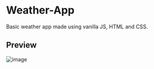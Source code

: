 # Weather-App
Basic weather app made using vanilla JS, HTML and CSS.
## Preview
![image](https://github.com/Harsh5harma/Weather-App/assets/77851315/89bfc00a-22d4-42ae-b4cf-f7f7c6381c0f)

